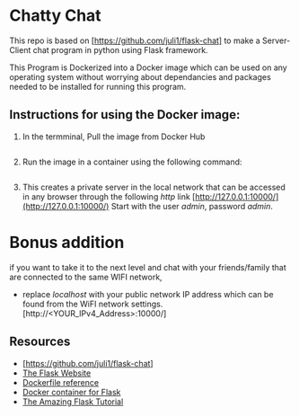 # Chatty Chat

This repo is based on [https://github.com/juli1/flask-chat] to make a Server-Client chat program in python using Flask framework. 

This Program is Dockerized into a Docker image which can be used on any operating system without worrying about dependancies and packages 
needed to be installed for running this program.

## Instructions for using the Docker image:
1) In the termminal, Pull the image from Docker Hub

```bash

```

2) Run the image in a container using the following command:

```bash

```

3) This creates a private server in the local network that can be accessed in any browser through the following *http* link 
[http://127.0.0.1:10000/](http://127.0.0.1:10000/)
Start with the user *admin*, password *admin*.


# Bonus addition
if you want to take it to the next level and chat with your friends/family that are connected to the same WIFI network, 
* replace *localhost* with your public network IP address which can be found from the WiFI network settings.
[http://<YOUR_IPv4_Address>:10000/]



## Resources

* [https://github.com/juli1/flask-chat]
* [The Flask Website](http://flask.pocoo.org/)
* [Dockerfile reference](https://docs.docker.com/engine/reference/builder/)
* [Docker container for Flask](http://containertutorials.com/docker-compose/flask-simple-app.html)
* [The Amazing Flask Tutorial](https://blog.miguelgrinberg.com/post/the-flask-mega-tutorial-part-i-hello-world)
